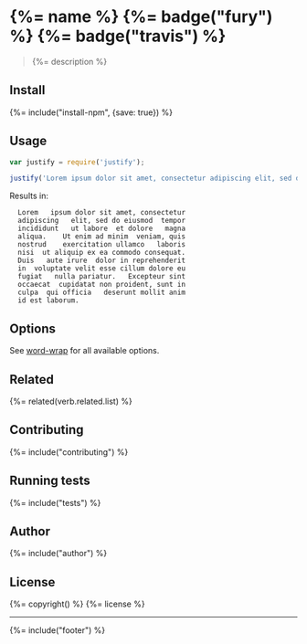 # {%= name %} {%= badge("fury") %} {%= badge("travis") %}

> {%= description %}

## Install

{%= include("install-npm", {save: true}) %}

## Usage

```js
var justify = require('justify');

justify('Lorem ipsum dolor sit amet, consectetur adipiscing elit, sed do eiusmod tempor incididunt ut labore et dolore magna aliqua. Ut enim ad minim veniam, quis nostrud exercitation ullamco laboris nisi ut aliquip ex ea commodo consequat. Duis aute irure dolor in reprehenderit in voluptate velit esse cillum dolore eu fugiat nulla pariatur. Excepteur sint occaecat cupidatat non proident, sunt in culpa qui officia deserunt mollit anim id est laborum.');
```

Results in:

```
  Lorem   ipsum dolor sit amet, consectetur
  adipiscing   elit, sed do eiusmod  tempor
  incididunt   ut labore  et dolore   magna
  aliqua.    Ut enim ad minim  veniam, quis
  nostrud    exercitation ullamco   laboris
  nisi  ut aliquip ex ea commodo consequat.
  Duis   aute irure  dolor in reprehenderit
  in  voluptate velit esse cillum dolore eu
  fugiat   nulla pariatur.   Excepteur sint
  occaecat  cupidatat non proident, sunt in
  culpa  qui officia   deserunt mollit anim
  id est laborum.
```

## Options
See [word-wrap] for all available options.

## Related
{%= related(verb.related.list) %}

## Contributing
{%= include("contributing") %}

## Running tests
{%= include("tests") %}

## Author
{%= include("author") %}

## License
{%= copyright() %}
{%= license %}

***

{%= include("footer") %}

[word-wrap]: https://github.com/jonschlinkert/word-wrap
